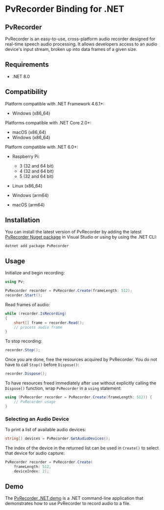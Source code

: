 # PvRecorder Binding for .NET

## PvRecorder

PvRecorder is an easy-to-use, cross-platform audio recorder designed for real-time speech audio processing. It allows developers access to an audio device's input stream, broken up into data frames of a given size.

## Requirements

- .NET 8.0

## Compatibility

Platform compatible with .NET Framework 4.6.1+:

- Windows (x86_64)

Platforms compatible with .NET Core 2.0+:

- macOS (x86_64)
- Windows (x86_64)

Platform compatible with .NET 6.0+:

- Raspberry Pi:
  - 3 (32 and 64 bit)
  - 4 (32 and 64 bit)
  - 5 (32 and 64 bit)

- Linux (x86_64)
- Windows (arm64)
- macOS (arm64)

## Installation

You can install the latest version of PvRecorder by adding the latest [PvRecorder Nuget package](https://www.nuget.org/packages/PvRecorder/)
in Visual Studio or using by using the .NET CLI:

```console
dotnet add package PvRecorder
```

## Usage

Initialize and begin recording:

```csharp
using Pv;

PvRecorder recorder = PvRecorder.Create(frameLength: 512);
recorder.Start();
```

Read frames of audio:

```csharp
while (recorder.IsRecording)
{
    short[] frame = recorder.Read();
    // process audio frame
}
```

To stop recording:

```csharp
recorder.Stop();
```

Once you are done, free the resources acquired by PvRecorder. You do not have to call `Stop()` before `Dispose()`:

```csharp
recorder.Dispose();
```

To have resources freed immediately after use without explicitly calling the `Dispose()` function, wrap `PvRecorder` in a `using` statement:

```csharp
using (PvRecorder recorder = PvRecorder.Create(frameLength: 512)) {
    // PvRecorder usage
}
```

### Selecting an Audio Device

To print a list of available audio devices:
```csharp
string[] devices = PvRecorder.GetAudioDevices();
```

The index of the device in the returned list can be used in `Create()` to select that device for audio capture:
```csharp
PvRecorder recorder = PvRecorder.Create(
    frameLength: 512,
    deviceIndex: 2);
```


## Demo

The [PvRecorder .NET demo](https://github.com/Picovoice/pvrecorder/tree/main/demo/dotnet) is a .NET command-line application that demonstrates how to
use PvRecorder to record audio to a file.
